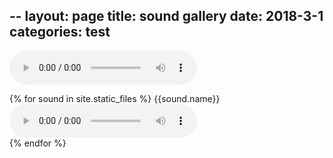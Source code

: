 --
layout: page
title:  sound gallery
date:  2018-3-1                  
categories: test                  
---
  
 <html>
 <body>
  
  <audio controls preload="metadata" style=" width:300px;">
  some
	<source src="{{ site.url}}/audio/some.mp3" type="audio/mpeg">
	Your browser does not support the audio element.
</audio><br />


 {% for sound in site.static_files %}
 {{sound.name}}
 <br />
 <audio controls preload="metadata" style=" width:300px;">
  <source src="{{ site.url}}{{sound.path }}" type="audio/mpeg">
     Your browser does not support the audio element.
   {% if sound.path contains '/audio' %}
    <source src="{{ site.url}}{{sound.path }}" type="audio/mpeg">
     Your browser does not support the audio element.
   {% endif %} 
   </audio>                     
 {% endfor %}                      
  
 
 </body>
 </html>

